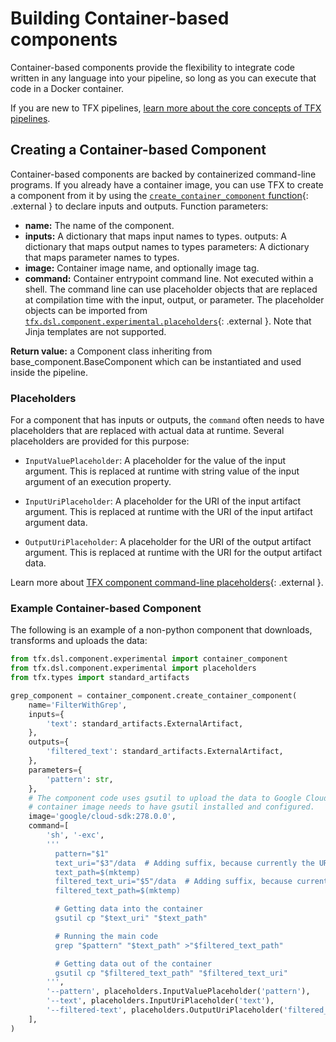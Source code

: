 # Building Container-based components

Container-based components provide the flexibility to integrate code written in
any language into your pipeline, so long as you can execute that code in a
Docker container.

If you are new to TFX pipelines,
[learn more about the core concepts of TFX pipelines](understanding_tfx_pipelines).

## Creating a Container-based Component

Container-based components are backed by containerized command-line programs. If
you already have a container image, you can use TFX to create a component from
it by using the
[`create_container_component` function](https://github.com/tensorflow/tfx/blob/master/tfx/dsl/component/experimental/container_component.py){: .external }
to declare inputs and outputs. Function parameters:

*   **name:** The name of the component.
*   **inputs:** A dictionary that maps input names to types. outputs: A
    dictionary that maps output names to types parameters: A dictionary that
    maps parameter names to types.
*   **image:** Container image name, and optionally image tag.
*   **command:** Container entrypoint command line. Not executed within a shell.
    The command line can use placeholder objects that are replaced at
    compilation time with the input, output, or parameter. The placeholder
    objects can be imported from
    [`tfx.dsl.component.experimental.placeholders`](https://github.com/tensorflow/tfx/blob/master/tfx/dsl/component/experimental/placeholders.py){: .external }.
    Note that Jinja templates are not supported.

**Return value:** a Component class inheriting from base_component.BaseComponent
which can be instantiated and used inside the pipeline.

### Placeholders

For a component that has inputs or outputs, the `command` often needs to have
placeholders that are replaced with actual data at runtime. Several placeholders
are provided for this purpose:

*   `InputValuePlaceholder`: A placeholder for the value of the input argument.
    This is replaced at runtime with string value of the input argument of an
    execution property.

*   `InputUriPlaceholder`: A placeholder for the URI of the input artifact
    argument. This is replaced at runtime with the URI of the input artifact
    argument data.

*   `OutputUriPlaceholder`: A placeholder for the URI of the output artifact
    argument. This is replaced at runtime with the URI for the output artifact
    data.

Learn more about
[TFX component command-line placeholders](https://github.com/tensorflow/tfx/blob/master/tfx/dsl/component/experimental/placeholders.py){: .external }.

### Example Container-based Component

The following is an example of a non-python component that downloads, transforms
and uploads the data:

```python
from tfx.dsl.component.experimental import container_component
from tfx.dsl.component.experimental import placeholders
from tfx.types import standard_artifacts

grep_component = container_component.create_container_component(
    name='FilterWithGrep',
    inputs={
        'text': standard_artifacts.ExternalArtifact,
    },
    outputs={
        'filtered_text': standard_artifacts.ExternalArtifact,
    },
    parameters={
        'pattern': str,
    },
    # The component code uses gsutil to upload the data to Google Cloud Storage, so the
    # container image needs to have gsutil installed and configured.
    image='google/cloud-sdk:278.0.0',
    command=[
        'sh', '-exc',
        '''
          pattern="$1"
          text_uri="$3"/data  # Adding suffix, because currently the URI are "directories". This will be fixed soon.
          text_path=$(mktemp)
          filtered_text_uri="$5"/data  # Adding suffix, because currently the URI are "directories". This will be fixed soon.
          filtered_text_path=$(mktemp)

          # Getting data into the container
          gsutil cp "$text_uri" "$text_path"

          # Running the main code
          grep "$pattern" "$text_path" >"$filtered_text_path"

          # Getting data out of the container
          gsutil cp "$filtered_text_path" "$filtered_text_uri"
        ''',
        '--pattern', placeholders.InputValuePlaceholder('pattern'),
        '--text', placeholders.InputUriPlaceholder('text'),
        '--filtered-text', placeholders.OutputUriPlaceholder('filtered_text'),
    ],
)
```
